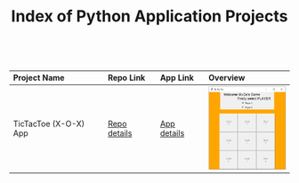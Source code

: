 <p align="center">  <h1 align="center">Index of Python Application Projects</h1>  </p>

<table style="width:100%">
  <thead style="text-align:left">
    <tr>
        <th>Project Name</th>  
        <th>Repo Link</th> 
        <th>App Link</th>  
        <th>Overview</th>
    </tr>
  </thead>
  
  <tbody>
    <tr>
      <td>TicTacToe (X-O-X) App</td>
      <td><a href="https://github.com/Meltem-Karaagac/JS_RestaurantMenu" target="_blank">Repo details</a></td>
      <td><a href="^#" target="_blank">App details</a></td>
      <td><img src="01-TicTacToe/tictactoe.png" alt="tictactoe" height=150></td>
    </tr>
  </tbody>
</table>

